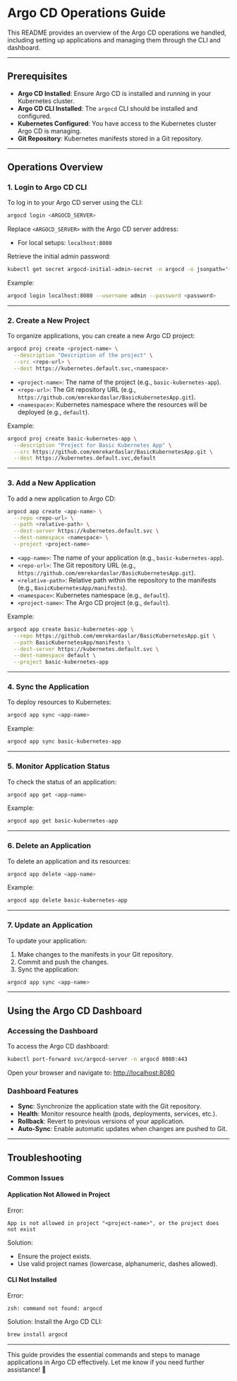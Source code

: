 # Argo CD Operations Guide

This README provides an overview of the Argo CD operations we handled, including setting up applications and managing them through the CLI and dashboard.

---

## **Prerequisites**

- **Argo CD Installed**: Ensure Argo CD is installed and running in your Kubernetes cluster.
- **Argo CD CLI Installed**: The `argocd` CLI should be installed and configured.
- **Kubernetes Configured**: You have access to the Kubernetes cluster Argo CD is managing.
- **Git Repository**: Kubernetes manifests stored in a Git repository.

---

## **Operations Overview**

### **1. Login to Argo CD CLI**
To log in to your Argo CD server using the CLI:

```bash
argocd login <ARGOCD_SERVER>
```

Replace `<ARGOCD_SERVER>` with the Argo CD server address:
- For local setups: `localhost:8080`

Retrieve the initial admin password:
```bash
kubectl get secret argocd-initial-admin-secret -n argocd -o jsonpath="{.data.password}" | base64 -d
```

Example:
```bash
argocd login localhost:8080 --username admin --password <password>
```

---

### **2. Create a New Project**
To organize applications, you can create a new Argo CD project:

```bash
argocd proj create <project-name> \
  --description "Description of the project" \
  --src <repo-url> \
  --dest https://kubernetes.default.svc,<namespace>
```

- `<project-name>`: The name of the project (e.g., `basic-kubernetes-app`).
- `<repo-url>`: The Git repository URL (e.g., `https://github.com/emrekardaslar/BasicKubernetesApp.git`).
- `<namespace>`: Kubernetes namespace where the resources will be deployed (e.g., `default`).

Example:
```bash
argocd proj create basic-kubernetes-app \
  --description "Project for Basic Kubernetes App" \
  --src https://github.com/emrekardaslar/BasicKubernetesApp.git \
  --dest https://kubernetes.default.svc,default
```

---

### **3. Add a New Application**
To add a new application to Argo CD:

```bash
argocd app create <app-name> \
  --repo <repo-url> \
  --path <relative-path> \
  --dest-server https://kubernetes.default.svc \
  --dest-namespace <namespace> \
  --project <project-name>
```

- `<app-name>`: The name of your application (e.g., `basic-kubernetes-app`).
- `<repo-url>`: The Git repository URL (e.g., `https://github.com/emrekardaslar/BasicKubernetesApp.git`).
- `<relative-path>`: Relative path within the repository to the manifests (e.g., `BasicKubernetesApp/manifests`).
- `<namespace>`: Kubernetes namespace (e.g., `default`).
- `<project-name>`: The Argo CD project (e.g., `default`).

Example:
```bash
argocd app create basic-kubernetes-app \
  --repo https://github.com/emrekardaslar/BasicKubernetesApp.git \
  --path BasicKubernetesApp/manifests \
  --dest-server https://kubernetes.default.svc \
  --dest-namespace default \
  --project basic-kubernetes-app
```

---

### **4. Sync the Application**
To deploy resources to Kubernetes:

```bash
argocd app sync <app-name>
```

Example:
```bash
argocd app sync basic-kubernetes-app
```

---

### **5. Monitor Application Status**
To check the status of an application:

```bash
argocd app get <app-name>
```

Example:
```bash
argocd app get basic-kubernetes-app
```

---

### **6. Delete an Application**
To delete an application and its resources:

```bash
argocd app delete <app-name>
```

Example:
```bash
argocd app delete basic-kubernetes-app
```

---

### **7. Update an Application**
To update your application:
1. Make changes to the manifests in your Git repository.
2. Commit and push the changes.
3. Sync the application:

```bash
argocd app sync <app-name>
```

---

## **Using the Argo CD Dashboard**

### Accessing the Dashboard
To access the Argo CD dashboard:

```bash
kubectl port-forward svc/argocd-server -n argocd 8080:443
```

Open your browser and navigate to: [http://localhost:8080](http://localhost:8080)

### Dashboard Features
- **Sync**: Synchronize the application state with the Git repository.
- **Health**: Monitor resource health (pods, deployments, services, etc.).
- **Rollback**: Revert to previous versions of your application.
- **Auto-Sync**: Enable automatic updates when changes are pushed to Git.

---

## **Troubleshooting**

### Common Issues

#### Application Not Allowed in Project
Error:
```text
App is not allowed in project "<project-name>", or the project does not exist
```
Solution:
- Ensure the project exists.
- Use valid project names (lowercase, alphanumeric, dashes allowed).

#### CLI Not Installed
Error:
```text
zsh: command not found: argocd
```
Solution:
Install the Argo CD CLI:
```bash
brew install argocd
```

---

This guide provides the essential commands and steps to manage applications in Argo CD effectively. Let me know if you need further assistance! 🚀

